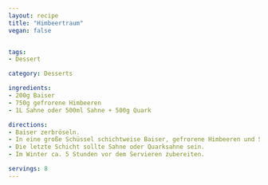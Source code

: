 ```yaml
---
layout: recipe
title: "Himbeertraum"
vegan: false


tags:
- Dessert

category: Desserts

ingredients:
- 200g Baiser
- 750g gefrorene Himbeeren
- 1L Sahne oder 500ml Sahne + 500g Quark

directions:
- Baiser zerbröseln.
- In eine große Schüssel schichtweise Baiser, gefrorene Himbeeren und Sahne/Quarksahne füllen.
- Die letzte Schicht sollte Sahne oder Quarksahne sein.
- Im Winter ca. 5 Stunden vor dem Servieren zubereiten.

servings: 8
---
```

